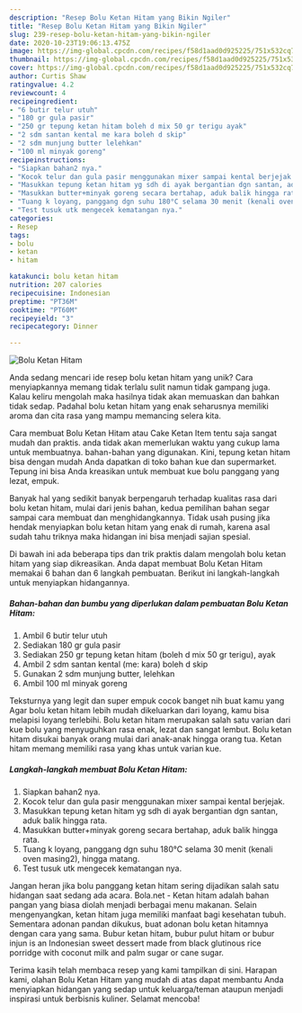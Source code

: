 ```yaml
---
description: "Resep Bolu Ketan Hitam yang Bikin Ngiler"
title: "Resep Bolu Ketan Hitam yang Bikin Ngiler"
slug: 239-resep-bolu-ketan-hitam-yang-bikin-ngiler
date: 2020-10-23T19:06:13.475Z
image: https://img-global.cpcdn.com/recipes/f58d1aad0d925225/751x532cq70/bolu-ketan-hitam-foto-resep-utama.jpg
thumbnail: https://img-global.cpcdn.com/recipes/f58d1aad0d925225/751x532cq70/bolu-ketan-hitam-foto-resep-utama.jpg
cover: https://img-global.cpcdn.com/recipes/f58d1aad0d925225/751x532cq70/bolu-ketan-hitam-foto-resep-utama.jpg
author: Curtis Shaw
ratingvalue: 4.2
reviewcount: 4
recipeingredient:
- "6 butir telur utuh"
- "180 gr gula pasir"
- "250 gr tepung ketan hitam boleh d mix 50 gr terigu ayak"
- "2 sdm santan kental me kara boleh d skip"
- "2 sdm munjung butter lelehkan"
- "100 ml minyak goreng"
recipeinstructions:
- "Siapkan bahan2 nya."
- "Kocok telur dan gula pasir menggunakan mixer sampai kental berjejak."
- "Masukkan tepung ketan hitam yg sdh di ayak bergantian dgn santan, aduk balik hingga rata."
- "Masukkan butter+minyak goreng secara bertahap, aduk balik hingga rata."
- "Tuang k loyang, panggang dgn suhu 180°C selama 30 menit (kenali oven masing2), hingga matang."
- "Test tusuk utk mengecek kematangan nya."
categories:
- Resep
tags:
- bolu
- ketan
- hitam

katakunci: bolu ketan hitam 
nutrition: 207 calories
recipecuisine: Indonesian
preptime: "PT36M"
cooktime: "PT60M"
recipeyield: "3"
recipecategory: Dinner

---
```



![Bolu Ketan Hitam](https://img-global.cpcdn.com/recipes/f58d1aad0d925225/751x532cq70/bolu-ketan-hitam-foto-resep-utama.jpg)

Anda sedang mencari ide resep bolu ketan hitam yang unik? Cara menyiapkannya memang tidak terlalu sulit namun tidak gampang juga. Kalau keliru mengolah maka hasilnya tidak akan memuaskan dan bahkan tidak sedap. Padahal bolu ketan hitam yang enak seharusnya memiliki aroma dan cita rasa yang mampu memancing selera kita.

Cara membuat Bolu Ketan Hitam atau Cake Ketan Item tentu saja sangat mudah dan praktis. anda tidak akan memerlukan waktu yang cukup lama untuk membuatnya. bahan-bahan yang digunakan. Kini, tepung ketan hitam bisa dengan mudah Anda dapatkan di toko bahan kue dan supermarket. Tepung ini bisa Anda kreasikan untuk membuat kue bolu panggang yang lezat, empuk.

Banyak hal yang sedikit banyak berpengaruh terhadap kualitas rasa dari bolu ketan hitam, mulai dari jenis bahan, kedua pemilihan bahan segar sampai cara membuat dan menghidangkannya. Tidak usah pusing jika hendak menyiapkan bolu ketan hitam yang enak di rumah, karena asal sudah tahu triknya maka hidangan ini bisa menjadi sajian spesial.


Di bawah ini ada beberapa tips dan trik praktis dalam mengolah bolu ketan hitam yang siap dikreasikan. Anda dapat membuat Bolu Ketan Hitam memakai 6 bahan dan 6 langkah pembuatan. Berikut ini langkah-langkah untuk menyiapkan hidangannya.

<!--inarticleads1-->

##### Bahan-bahan dan bumbu yang diperlukan dalam pembuatan Bolu Ketan Hitam:

1. Ambil 6 butir telur utuh
1. Sediakan 180 gr gula pasir
1. Sediakan 250 gr tepung ketan hitam (boleh d mix 50 gr terigu), ayak
1. Ambil 2 sdm santan kental (me: kara) boleh d skip
1. Gunakan 2 sdm munjung butter, lelehkan
1. Ambil 100 ml minyak goreng


Teksturnya yang legit dan super empuk cocok banget nih buat kamu yang Agar bolu ketan hitam lebih mudah dikeluarkan dari loyang, kamu bisa melapisi loyang terlebihi. Bolu ketan hitam merupakan salah satu varian dari kue bolu yang menyuguhkan rasa enak, lezat dan sangat lembut. Bolu ketan hitam disukai banyak orang mulai dari anak-anak hingga orang tua. Ketan hitam memang memiliki rasa yang khas untuk varian kue. 

<!--inarticleads2-->

##### Langkah-langkah membuat Bolu Ketan Hitam:

1. Siapkan bahan2 nya.
1. Kocok telur dan gula pasir menggunakan mixer sampai kental berjejak.
1. Masukkan tepung ketan hitam yg sdh di ayak bergantian dgn santan, aduk balik hingga rata.
1. Masukkan butter+minyak goreng secara bertahap, aduk balik hingga rata.
1. Tuang k loyang, panggang dgn suhu 180°C selama 30 menit (kenali oven masing2), hingga matang.
1. Test tusuk utk mengecek kematangan nya.


Jangan heran jika bolu panggang ketan hitam sering dijadikan salah satu hidangan saat sedang ada acara. Bola.net - Ketan hitam adalah bahan pangan yang biasa diolah menjadi berbagai menu makanan. Selain mengenyangkan, ketan hitam juga memiliki manfaat bagi kesehatan tubuh. Sementara adonan pandan dikukus, buat adonan bolu ketan hitamnya dengan cara yang sama. Bubur ketan hitam, bubur pulut hitam or bubur injun is an Indonesian sweet dessert made from black glutinous rice porridge with coconut milk and palm sugar or cane sugar. 

Terima kasih telah membaca resep yang kami tampilkan di sini. Harapan kami, olahan Bolu Ketan Hitam yang mudah di atas dapat membantu Anda menyiapkan hidangan yang sedap untuk keluarga/teman ataupun menjadi inspirasi untuk berbisnis kuliner. Selamat mencoba!
